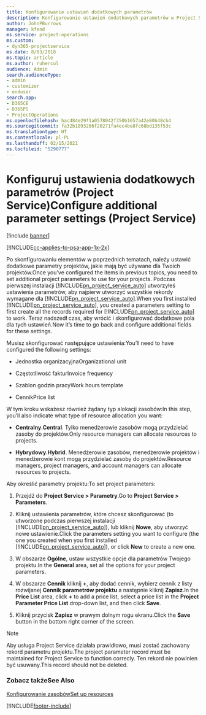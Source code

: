 ```yaml
---
title: Konfigurowanie ustawień dodatkowych parametrów
description: Konfigurowanie ustawień dodatkowych parametrów w Project Service
author: JohnPBurrows
manager: kfend
ms.service: project-operations
ms.custom:
- dyn365-projectservice
ms.date: 8/03/2018
ms.topic: article
ms.author: ruhercul
audience: Admin
search.audienceType:
- admin
- customizer
- enduser
search.app:
- D365CE
- D365PS
- ProjectOperations
ms.openlocfilehash: bac484e29f1a0578042f350b1657a42e80b48cb4
ms.sourcegitcommit: fa32b1893286f20271fa4ec4be8fc68bd135f53c
ms.translationtype: HT
ms.contentlocale: pl-PL
ms.lasthandoff: 02/15/2021
ms.locfileid: "5290777"
---
```

# <a name="configure-additional-parameter-settings-project-service"></a><span data-ttu-id="d3df0-103">Konfiguruj ustawienia dodatkowych parametrów (Project Service)</span><span class="sxs-lookup"><span data-stu-id="d3df0-103">Configure additional parameter settings (Project Service)</span></span>

[!include [banner](../includes/psa-now-project-operations.md)]

[!INCLUDE[cc-applies-to-psa-app-1x-2x](../includes/cc-applies-to-psa-app-1x-2x.md)]

<span data-ttu-id="d3df0-104">Po skonfigurowaniu elementów w poprzednich tematach, należy ustawić dodatkowe parametry projektów, jakie mają być używane dla Twoich projektów.</span><span class="sxs-lookup"><span data-stu-id="d3df0-104">Once you’ve configured the items in previous topics, you need to set additional project parameters to use for your projects.</span></span> <span data-ttu-id="d3df0-105">Podczas pierwszej instalacji [!INCLUDE[pn_project_service_auto](../includes/pn-project-service-auto.md)] utworzyłeś ustawienia parametrów, aby najpierw utworzyć wszystkie rekordy wymagane dla [!INCLUDE[pn_project_service_auto](../includes/pn-project-service-auto.md)].</span><span class="sxs-lookup"><span data-stu-id="d3df0-105">When you first installed [!INCLUDE[pn_project_service_auto](../includes/pn-project-service-auto.md)], you created a parameters setting to first create all the records required for [!INCLUDE[pn_project_service_auto](../includes/pn-project-service-auto.md)] to work.</span></span> <span data-ttu-id="d3df0-106">Teraz nadszedł czas, aby wrócić i skonfigurować dodatkowe pola dla tych ustawień.</span><span class="sxs-lookup"><span data-stu-id="d3df0-106">Now it’s time to go back and configure additional fields for these settings.</span></span>  
  
 <span data-ttu-id="d3df0-107">Musisz skonfigurować następujące ustawienia:</span><span class="sxs-lookup"><span data-stu-id="d3df0-107">You’ll need to have configured the following settings:</span></span>  
  
-   <span data-ttu-id="d3df0-108">Jednostka organizacyjna</span><span class="sxs-lookup"><span data-stu-id="d3df0-108">Organizational unit</span></span>  
  
-   <span data-ttu-id="d3df0-109">Częstotliwość faktur</span><span class="sxs-lookup"><span data-stu-id="d3df0-109">Invoice frequency</span></span>  
  
-   <span data-ttu-id="d3df0-110">Szablon godzin pracy</span><span class="sxs-lookup"><span data-stu-id="d3df0-110">Work hours template</span></span>  
  
-   <span data-ttu-id="d3df0-111">Cennik</span><span class="sxs-lookup"><span data-stu-id="d3df0-111">Price list</span></span>  
 
<span data-ttu-id="d3df0-112">W tym kroku wskażesz również żądany typ alokacji zasobów:</span><span class="sxs-lookup"><span data-stu-id="d3df0-112">In this step, you’ll also indicate what type of resource allocation you want:</span></span>  
  
- <span data-ttu-id="d3df0-113">**Centralny**.</span><span class="sxs-lookup"><span data-stu-id="d3df0-113">**Central**.</span></span> <span data-ttu-id="d3df0-114">Tylko menedżerowie zasobów mogą przydzielać zasoby do projektów.</span><span class="sxs-lookup"><span data-stu-id="d3df0-114">Only resource managers can allocate resources to projects.</span></span>  
  
- <span data-ttu-id="d3df0-115">**Hybrydowy**.</span><span class="sxs-lookup"><span data-stu-id="d3df0-115">**Hybrid**.</span></span> <span data-ttu-id="d3df0-116">Menedżerowie zasobów, menedżerowie projektów i menedżerowie kont mogą przydzielać zasoby do projektów.</span><span class="sxs-lookup"><span data-stu-id="d3df0-116">Resource managers, project managers, and account managers can allocate resources to projects.</span></span>  
  
 
<span data-ttu-id="d3df0-117">Aby określić parametry projektu:</span><span class="sxs-lookup"><span data-stu-id="d3df0-117">To set project parameters:</span></span>  
  
1. <span data-ttu-id="d3df0-118">Przejdź do **Project Service > Parametry**.</span><span class="sxs-lookup"><span data-stu-id="d3df0-118">Go to **Project Service > Parameters**.</span></span>  
  
2. <span data-ttu-id="d3df0-119">Kliknij ustawienia parametrów, które chcesz skonfigurować (to utworzone podczas pierwszej instalacji [!INCLUDE[pn_project_service_auto](../includes/pn-project-service-auto.md)]), lub kliknij **Nowe**, aby utworzyć nowe ustawienie.</span><span class="sxs-lookup"><span data-stu-id="d3df0-119">Click the parameters setting you want to configure (the one you created when you first installed [!INCLUDE[pn_project_service_auto](../includes/pn-project-service-auto.md)]), or click **New** to create a new one.</span></span>  
  
3. <span data-ttu-id="d3df0-120">W obszarze **Ogólne**, ustaw wszystkie opcje dla parametrów Twojego projektu.</span><span class="sxs-lookup"><span data-stu-id="d3df0-120">In the **General** area, set all the options for your project parameters.</span></span>  
  
4. <span data-ttu-id="d3df0-121">W obszarze **Cennik** kliknij **+**, aby dodać cennik, wybierz cennik z listy rozwijanej **Cennik parametrów projektu** a następnie kliknij **Zapisz**.</span><span class="sxs-lookup"><span data-stu-id="d3df0-121">In the **Price List** area, click **+** to add a price list, select a price list in the **Project Parameter Price List** drop-down list, and then click **Save**.</span></span>  
  
5. <span data-ttu-id="d3df0-122">Kliknij przycisk **Zapisz** w prawym dolnym rogu ekranu.</span><span class="sxs-lookup"><span data-stu-id="d3df0-122">Click the **Save** button in the bottom right corner of the screen.</span></span>  

> [!NOTE]
> <span data-ttu-id="d3df0-123">Aby usługa Project Service działała prawidłowo, musi zostać zachowany rekord parametru projektu.</span><span class="sxs-lookup"><span data-stu-id="d3df0-123">The project parameter record must be maintained for Project Service to function correcly.</span></span> <span data-ttu-id="d3df0-124">Ten rekord nie powinien być usuwany.</span><span class="sxs-lookup"><span data-stu-id="d3df0-124">This record should not be deleted.</span></span>

### <a name="see-also"></a><span data-ttu-id="d3df0-125">Zobacz także</span><span class="sxs-lookup"><span data-stu-id="d3df0-125">See Also</span></span>  
 [<span data-ttu-id="d3df0-126">Konfigurowanie zasobów</span><span class="sxs-lookup"><span data-stu-id="d3df0-126">Set up resources</span></span>](../psa/set-up-resources.md)


[!INCLUDE[footer-include](../includes/footer-banner.md)]